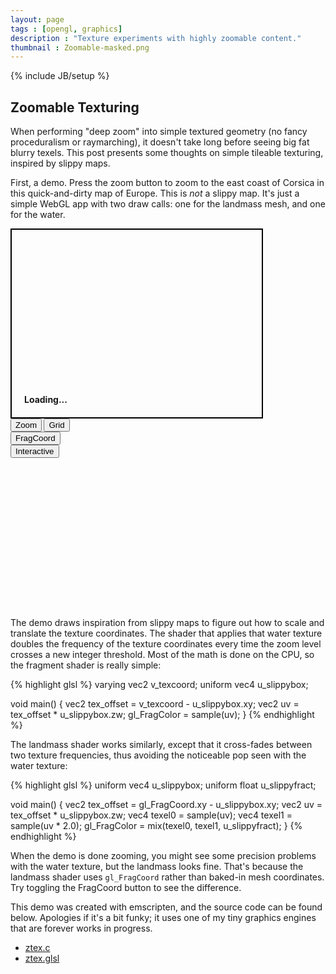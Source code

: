 ```yaml
---
layout: page
tags : [opengl, graphics]
description : "Texture experiments with highly zoomable content."
thumbnail : Zoomable-masked.png
---
```

{% include JB/setup %}

## Zoomable Texturing

When performing "deep zoom" into simple textured geometry (no fancy proceduralism or raymarching), it doesn't take long before seeing big fat blurry texels.  This post presents some thoughts on simple tileable texturing, inspired by slippy maps.

First, a demo.  Press the zoom button to zoom to the east coast of Corsica in this quick-and-dirty map of Europe.  This is _not_ a slippy map.  It's just a simple WebGL app with two draw calls: one for the landmass mesh, and one for the water.

<div style="width:400px;height:300px;border:solid 2px black;position:relative;display:inline-block">
    <div style="z-index:0;bottom:0;left:0;position:absolute;width:100%;padding:20px;font-weight:bold">
        Loading...
    </div>
    <canvas style="z-index:2;bottom:0;left:0;position:absolute;width:400px;height:300px" id="mycanvas" >
    </canvas>
</div>

<div style="width:100px;height:304px;position:relative;display:inline-block">
    <div style="z-index:0;top:0;left:0;position:absolute;width:100%;font-weight:bold">
        <button id="zoom" class="appbtn">Zoom</button>
        <button id="grid" class="appbtn">Grid</button>
        <button id="fragcoord" class="appbtn selected">FragCoord</button>
        <button id="interactive" class="appbtn">Interactive</button>
    </div>
</div>

The demo draws inspiration from slippy maps to figure out how to scale and translate the texture coordinates.  The shader that applies that water texture doubles the frequency of the texture coordinates every time the zoom level crosses a new integer threshold.  Most of the math is done on the CPU, so the fragment shader is really simple:

{% highlight glsl %}
varying vec2 v_texcoord;
uniform vec4 u_slippybox;

void main()
{
    vec2 tex_offset = v_texcoord - u_slippybox.xy;
    vec2 uv = tex_offset * u_slippybox.zw;
    gl_FragColor = sample(uv);
}
{% endhighlight %}

The landmass shader works similarly, except that it cross-fades between two texture frequencies, thus avoiding the noticeable pop seen with the water texture:

{% highlight glsl %}
uniform vec4 u_slippybox;
uniform float u_slippyfract;

void main()
{
    vec2 tex_offset = gl_FragCoord.xy - u_slippybox.xy;
    vec2 uv = tex_offset * u_slippybox.zw;
    vec4 texel0 = sample(uv);
    vec4 texel1 = sample(uv * 2.0);
    gl_FragColor = mix(texel0, texel1, u_slippyfract);
}
{% endhighlight %}

When the demo is done zooming, you might see some precision problems with the water texture, but the landmass looks fine.  That's because the landmass shader uses `gl_FragCoord` rather than baked-in mesh coordinates.  Try toggling the FragCoord button to see the difference.

This demo was created with emscripten, and the source code can be found below.  Apologies if it's a bit funky; it uses one of my tiny graphics engines that are forever works in progress.

- [ztex.c](https://github.com/prideout/parg/blob/master/demos/ztex.c)
- [ztex.glsl](https://github.com/prideout/parg/blob/master/demos/ztex.glsl)

<script src="{{ ASSET_PATH }}/scripts/jquery-1.11.2.min.js"></script>
<script src="{{ ASSET_PATH }}/scripts/ztex.js"></script>
<script src="{{ ASSET_PATH }}/scripts/parg.js"></script>
<script>
    var baseurl = '{{ ASSET_PATH }}/';
    var app = new PargApp('#mycanvas', 'high', baseurl, true);
    $('#zoom').click(function() {
        app.module.Window.message('demo');
    });
    $('#grid').click(function() {
        $('#grid').toggleClass('selected');
        app.module.Window.message('grid');
    });
    $('#fragcoord').click(function() {
        $('#fragcoord').toggleClass('selected');
        app.module.Window.message('precision');
    });
    $('#interactive').click(function() {
        $('#interactive').toggleClass('selected');
        app.block_interaction = !app.block_interaction;
    });
</script>
